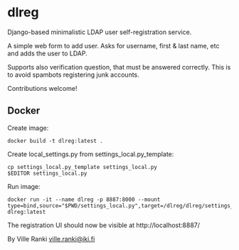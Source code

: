 # dlreg

Django-based minimalistic LDAP user self-registration service.

A simple web form to add user. Asks for username, first & last name, etc and
adds the user to LDAP.

Supports also verification question, that must be answered correctly. This is
to avoid spambots registering junk accounts.

Contributions welcome!

## Docker

Create image:
```
docker build -t dlreg:latest .
```
Create local_settings.py from settings_local.py_template:
```
cp settings_local.py_template settings_local.py
$EDITOR settings_local.py
```

Run image:
```
docker run -it --name dlreg -p 8887:8000 --mount type=bind,source="$PWD/settings_local.py",target=/dlreg/dlreg/settings_local.py,readonly dlreg:latest
```
The registration UI should now be visible at http://localhost:8887/

By Ville Ranki <ville.ranki@iki.fi>

